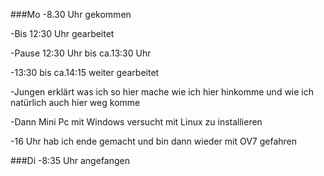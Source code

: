 ###Mo
-8.30 Uhr gekommen

-Bis 12:30 Uhr gearbeitet 

-Pause 12:30 Uhr bis ca.13:30 Uhr 

-13:30 bis ca.14:15 weiter gearbeitet

-Jungen erklärt was ich so hier mache wie ich hier hinkomme und wie ich natürlich auch hier weg komme

-Dann Mini Pc mit Windows versucht mit Linux zu installieren

-16 Uhr hab ich ende gemacht und bin dann wieder mit OV7 gefahren
 
###Di
-8:35 Uhr angefangen 
